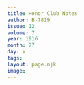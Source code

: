 ```yaml
---
title: Honor Club Notes
author: B-7819
issue: 12
volume: 7
year: 1916
month: 27
day: V
tags:
layout: page.njk
image:
---
```





